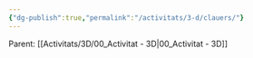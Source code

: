 ```yaml
---
{"dg-publish":true,"permalink":"/activitats/3-d/clauers/"}
---
```


Parent: [[Activitats/3D/00_Activitat - 3D\|00_Activitat - 3D]]